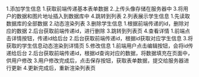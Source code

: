 1.添加学生信息
  1.获取前端传递基本表单数据
  2.上传头像存储在服务器中
  3.将用户的数据和图片地址插入到数据库中
  4.跳转到列表
2.列表展示学生信息
  1.先读取数据库的全部数据
  2.动态渲染列表
3.删除学生信息
  1.根据前端传递的id，删除对应的数据
  2.后台获取前端传递id，进行删除
  3.跳转到列表页
4.查看详情
  1.前端点击详情按钮，传递id给后台
  2.后台获取前端传递id，根据id获取对应学生信息
  3.将获取的学生信息动态渲染到详情页
5.修改信息
  1.前端用户点击编辑按钮，会将id传递给后台
  2.后台获取前端传递id，根据id查询对应的数据，将数据填充在页面中，供用户修改
  3.用户修改完成后，点击保存按钮，获取表单数据，提交给服务器进行更新
  4.更新完成后，重新渲染列表页